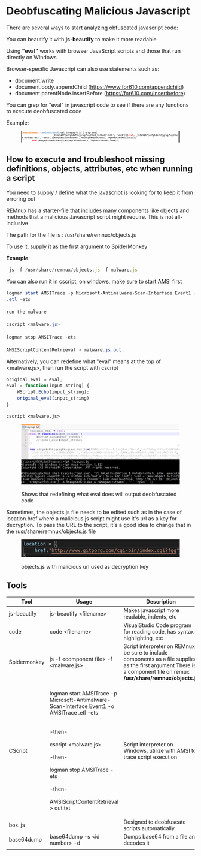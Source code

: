 # Deobfuscating Malicious Javascript

There are several ways to start analyzing obfuscated javascript code:

You can beautify it with **js-beautify** to make it more readable

Using **"eval"** works with browser JavaScript scripts and those that run directly on Windows

Browser-specific Javascript can also use statements such as:

* document.write
* document.body.appendChild  (https://www.for610.com/appendchild)
* document.parentNode.insertBefore (https://for610.com/insertbefore)

You can grep for "eval" in javascript code to see if there are any functions to execute deobfuscated code

Example:

<figure><img src="../../.gitbook/assets/image (12).png" alt=""><figcaption></figcaption></figure>

## How to execute and troubleshoot missing definitions, objects, attributes, etc when running a script

You need to supply / define what the javascript is looking for to keep it from erroring out

REMnux has a starter-file that includes many components like objects and methods that a malicious Javascript script might require. This is not all-inclusive

The path for the file is : /usr/share/remnux/objects.js

To use it, supply it as the first argument to SpiderMonkey

**Example:**

```javascript
 js -f /usr/share/remnux/objects.js -f malware.js
```

You can also run it in cscript, on windows, make sure to start AMSI first

```powershell
logman start AMSITrace -p Microsoft-Antimalware-Scan-Interface Event1 -o AMSITrace
.etl -ets

run the malware

cscript <malware.js>

logman stop AMSITrace -ets

AMSIScriptContentRetrieval > malware.js.out

```

Alternatively, you can redefine what "eval" means at the top of \<malware.js>, then run the script with cscript

```javascript
original_eval = eval;
eval = function(input_string) {
	WScript.Echo(input_string);
	original_eval(input_string)
}
```

```
cscript <malware.js>
```

<figure><img src="../../.gitbook/assets/image (1) (1) (1) (1).png" alt=""><figcaption><p>Shows that redefining what eval does will output deobfuscated code </p></figcaption></figure>

Sometimes, the objects.js file needs to be edited such as in the case of location.href where a malicious js script might use it's url as a key for decryption. To pass the URL to the script, it's a good idea to change that in the /usr/share/remnux/objects.js file

<figure><img src="../../.gitbook/assets/image (2) (1) (1) (1).png" alt=""><figcaption><p>objects.js with malicious url used as decryption key</p></figcaption></figure>





## Tools

| Tool         | Usage                                                                                                                                                                                                                                                            | Description                                                                                                                                                              |
| ------------ | ---------------------------------------------------------------------------------------------------------------------------------------------------------------------------------------------------------------------------------------------------------------- | ------------------------------------------------------------------------------------------------------------------------------------------------------------------------ |
| js-beautify  | js-beautify \<filename>                                                                                                                                                                                                                                          | Makes javascript more readable, indents, etc                                                                                                                             |
| code         | code \<filename>                                                                                                                                                                                                                                                 | VisualStudio Code program for reading code, has syntax highlighting, etc                                                                                                 |
| Spidermonkey | js -f \<component file> -f \<malware.js>                                                                                                                                                                                                                         | Script interpreter on REMnux, be sure to include components as a file supplied as the first argument There is a component file on remux **/usr/share/remnux/objects.js** |
|              |                                                                                                                                                                                                                                                                  |                                                                                                                                                                          |
| CScript      | <p>logman start AMSITrace -p Microsoft-Antimalware-Scan-Interface Event1 -o AMSITrace .etl -ets<br><br><br>-then-<br><br>cscript &#x3C;malware.js><br><br>-then-<br><br>logman stop AMSITrace -ets<br><br>-then-<br><br>AMSIScriptContentRetrieval > out.txt</p> | Script interpreter on Windows, utilize with AMSI to trace script execution                                                                                               |
| box..js      |                                                                                                                                                                                                                                                                  | Designed to deobfuscate scripts automatically                                                                                                                            |
| base64dump   | base64dump -s \<id number> -d                                                                                                                                                                                                                                    | Dumps base64 from a file and decodes it                                                                                                                                  |
|              |                                                                                                                                                                                                                                                                  |                                                                                                                                                                          |
